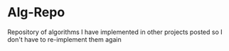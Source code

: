 # Alg-Repo
Repository of algorithms I have implemented in other projects posted so I don't have to re-implement them again
